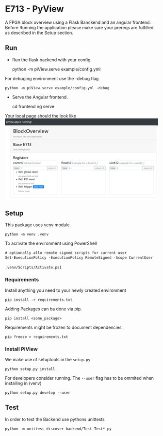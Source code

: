 # E713 - PyView

A FPGA block overview using a Flask Banckend and an angular frontend.
Before Running the application please make sure your prereqs are fulfilled as described in the Setup section.

## Run

- Run the flask backend with your config

    python -m piView.serve example/config.yml

For debuging environment use the -debug flag

    python -m piView.serve example/config.yml -debug

- Serve the Angular frontend.

    cd frontend
    ng serve

Your local page should the look like
![the frontend example](example/frontend.png)

## Setup

This package uses venv module.

    python -m venv .venv

To acrivate the environment using PowerShell

    # optionally allo remote signed scripts for current user
    Set-ExecutionPolicy -ExecutionPolicy RemoteSigned -Scope CurrentUser

    .venv/Scripts/Activate.ps1

### Requirements

Install anything you need to your newly created environment

    pip install -r requirements.txt

Adding Packages can ba done via pip.

    pip install <some_package>

Requirements might be frozen to document dependencies.

    pip freeze > requirements.txt

### Install PiView

We make use of setuptools in the `setup.py`

    python setup.py install

For developers consider running. The `--user` flag has to be ommited when installing in (venv)

    python setup.py develop --user


## Test

In order to test the Backend use pythons unittests

    python -m unittest discover backend/Test Test*.py

